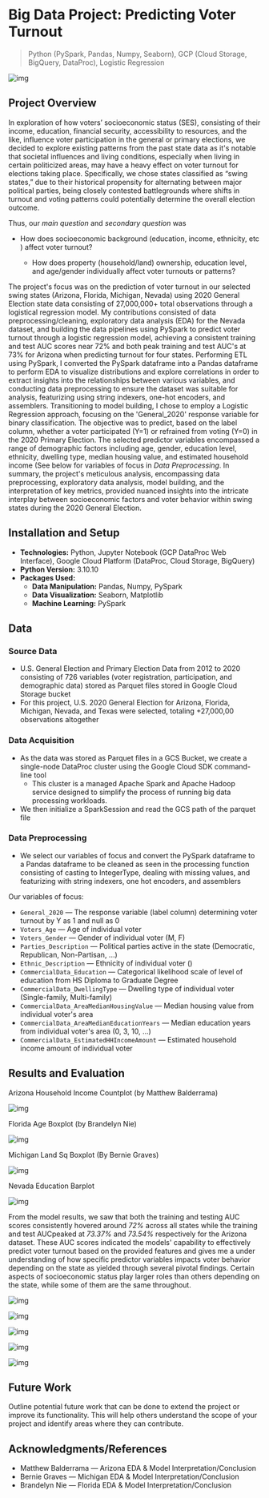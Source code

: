 # Big Data Project: Predicting Voter Turnout

> Python (PySpark, Pandas, Numpy, Seaborn), GCP (Cloud Storage, BigQuery, DataProc), Logistic Regression

<!--
![GitHub release (latest by date including pre-releases)](https://img.shields.io/github/v/release/pragyy/datascience-readme-template?include_prereleases)
![GitHub last commit](https://img.shields.io/github/last-commit/pragyy/datascience-readme-template)
![GitHub pull requests](https://img.shields.io/github/issues-pr/pragyy/datascience-readme-template)
![GitHub](https://img.shields.io/github/license/pragyy/datascience-readme-template)
![contributors](https://img.shields.io/github/contributors/pragyy/datascience-readme-template) 
![codesize](https://img.shields.io/github/languages/code-size/pragyy/datascience-readme-template) 
-->

![img](https://github.com/bche3/Swinging-The-Vote/blob/main/img/project-thumbnail.jpg)

## Project Overview

In exploration of how voters’ socioeconomic status (SES), consisting of their income, education, financial security, accessibility to resources, and the like, influence voter participation in the general or primary elections, we decided to explore existing patterns from the past state data as it's notable that societal influences and living conditions, especially when living in certain politicized areas, may have a heavy effect on voter turnout for elections taking place. Specifically, we chose states classified as “swing states,” due to their historical propensity for alternating between major political parties, being closely contested battlegrounds where shifts in turnout and voting patterns could potentially determine the overall election outcome.

Thus, our *main question* and *secondary question* was
- How does socioeconomic background (education, income, ethnicity, etc ) affect voter turnout?
  
  - How does property (household/land) ownership, education level, and age/gender individually affect voter turnouts or patterns?

The project's focus was on the prediction of voter turnout in our selected swing states (Arizona, Florida, Michigan, Nevada) using 2020 General Election state data consisting of 27,000,000+ total observations through a logistical regression model. My contributions consisted of data preprocessing/cleaning, exploratory data analysis (EDA) for the Nevada dataset, and building the data pipelines using PySpark to predict voter turnout through a logistic regression model, achieving a consistent training and test AUC scores near 72% and both peak training and test AUC's at 73% for Arizona when predicting turnout for four states. Performing ETL using PySpark, I converted the PySpark dataframe into a Pandas dataframe to perform EDA to visualize distributions and explore correlations in order to extract insights into the relationships between various variables, and conducting data preprocessing to ensure the dataset was suitable for analysis, featurizing using string indexers, one-hot encoders, and assemblers. Transitioning to model building, I chose to employ a Logistic Regression approach, focusing on the 'General_2020' response variable for binary classification. The objective was to predict, based on the label column, whether a voter participated (Y=1) or refrained from voting (Y=0) in the 2020 Primary Election. The selected predictor variables encompassed a range of demographic factors including age, gender, education level, ethnicity, dwelling type, median housing value, and estimated household income (See below for variables of focus in *Data Preprocessing*. In summary, the project's meticulous analysis, encompassing data preprocessing, exploratory data analysis, model building, and the interpretation of key metrics, provided nuanced insights into the intricate interplay between socioeconomic factors and voter behavior within swing states during the 2020 General Election.


## Installation and Setup
- **Technologies:**  Python, Jupyter Notebook (GCP DataProc Web Interface), Google Cloud Platform (DataProc, Cloud Storage, BigQuery)
- **Python Version:** 3.10.10
- **Packages Used:**
  - **Data Manipulation:** Pandas, Numpy, PySpark
  - **Data Visualization:** Seaborn, Matplotlib
  - **Machine Learning:** PySpark
<!-- - **General Purpose:** General purpose packages like `urllib, os, request`, and many more. -->


## Data

### Source Data
- U.S. General Election and Primary Election Data from 2012 to 2020 consisting of 726 variables (voter registration, participation, and demographic data) stored as Parquet files stored in Google Cloud Storage bucket
- For this project, U.S. 2020 General Election for Arizona, Florida, Michigan, Nevada, and Texas were selected, totaling +27,000,00 observations altogether

### Data Acquisition
- As the data was stored as Parquet files in a GCS Bucket, we create a single-node DataProc cluster using the Google Cloud SDK command-line tool
  - This cluster is a managed Apache Spark and Apache Hadoop service designed to simplify the process of running big data processing workloads.
- We then initialize a SparkSession and read the GCS path of the parquet file

### Data Preprocessing

- We select our variables of focus and convert the PySpark dataframe to a Pandas dataframe to be cleaned as seen in the processing function consisting of casting to IntegerType, dealing with missing values, and featurizing with string indexers, one hot encoders, and assemblers

Our variables of focus:

- `General_2020` — The response variable (label column) determining voter turnout by Y as 1 and null as 0
- `Voters_Age` — Age of individual voter
- `Voters_Gender` — Gender of individual voter (M, F)
- `Parties_Description` — Political parties active in the state (Democratic, Republican, Non-Partisan, ...)
- `Ethnic_Description` — Ethnicity of individual voter ()
- `CommercialData_Education` — Categorical likelihood scale of level of education from HS Diploma to Graduate Degree
- `CommercialData_DwellingType` — Dwelling type of individual voter (Single-family, Multi-family)
- `CommercialData_AreaMedianHousingValue` — Median housing value from individual voter's area
- `CommercialData_AreaMedianEducationYears` — Median education years from individual voter's area (0, 3, 10, ...)
- `CommercialData_EstimatedHHIncomeAmount` — Estimated household income amount of individual voter

## Results and Evaluation
Arizona Household Income Countplot (by Matthew Balderrama)

![img](https://github.com/bche3/Big-Data-Project-Voter-Turnout-Prediction/blob/main/img/az-HHincome-countplot.png)

Florida Age Boxplot (by Brandelyn Nie)

![img](https://github.com/bche3/Big-Data-Project-Voter-Turnout-Prediction/blob/main/img/fl-age-boxplot.png)

Michigan Land Sq Boxplot (By Bernie Graves)

![img](https://github.com/bche3/Big-Data-Project-Voter-Turnout-Prediction/blob/main/img/mi-land-boxplot.png)

Nevada Education Barplot

![img](https://github.com/bche3/Big-Data-Project-Voter-Turnout-Prediction/blob/main/img/edu-barplot.png)

From the model results, we saw that both the training and testing AUC scores consistently hovered around *72%* across all states while the training and test AUCpeaked at *73.37%* and *73.54%* respectively for the Arizona dataset. These AUC scores indicated the models' capability to effectively predict voter turnout based on the provided features and gives me a under understanding of how specific predictor variables  impacts voter behavior depending on the state as yielded through several pivotal findings. Certain aspects of socioeconomic status play larger roles than others depending on the state, while some of them are the same throughout. 

![img](https://github.com/bche3/Big-Data-Project-Voter-Turnout-Prediction/blob/main/img/auc-scores.png)



![img](https://github.com/bche3/Big-Data-Project-Voter-Turnout-Prediction/blob/main/img/fl-ranking.png)


![img](https://github.com/bche3/Big-Data-Project-Voter-Turnout-Prediction/blob/main/img/mi-ranking.png)


![img](https://github.com/bche3/Big-Data-Project-Voter-Turnout-Prediction/blob/main/img/nv-ranking.png)


![img](https://github.com/bche3/Big-Data-Project-Voter-Turnout-Prediction/blob/main/img/az-ranking.png)




## Future Work
Outline potential future work that can be done to extend the project or improve its functionality. This will help others understand the scope of your project and identify areas where they can contribute.

## Acknowledgments/References
- Matthew Balderrama —  Arizona EDA & Model Interpretation/Conclusion
- Bernie Graves      —  Michigan EDA & Model Interpretation/Conclusion
- Brandelyn Nie      —  Florida EDA & Model Interpretation/Conclusion

<!--
## Code structure
Explain the code structure and how it is organized, including any significant files and their purposes. This will help others understand how to navigate your project and find specific components. 

Here is the basic suggested skeleton for your data science repo (you can structure your repository as needed ):

```bash
├── data
│   ├── data1.csv
│   ├── data2.csv
│   ├── cleanedData
│       ├── cleaneddata1.csv
|       └── cleaneddata2.csv
├── data_acquisition.py
├── data_preprocessing.ipynb
├── data_analysis.ipynb
├── data_modelling.ipynb
├── Img
│   ├── img1.png
│   └── Headerheader.jpg
├── LICENSE
├── README.md
└── .gitignore
```
-->
